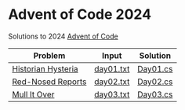 # Advent of Code 2024

Solutions to 2024 [Advent of Code](https://adventofcode.com)

| Problem                                                   | Input                                | Solution                       |
|-----------------------------------------------------------|--------------------------------------|--------------------------------|
| [Historian Hysteria](https://adventofcode.com/2024/day/1) | [day01.txt](input/samples/day01.txt) | [Day01.cs](Solutions/Day01.cs) |
| [Red-Nosed Reports](https://adventofcode.com/2024/day/2)  | [day02.txt](input/samples/day02.txt) | [Day02.cs](Solutions/Day02.cs) |
| [Mull It Over](https://adventofcode.com/2024/day/3)       | [day03.txt](input/samples/day03.txt) | [Day03.cs](Solutions/Day03.cs) |
